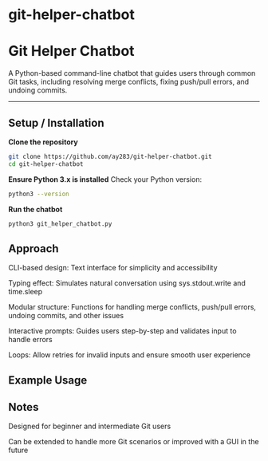 # git-helper-chatbot

# Git Helper Chatbot

A Python-based command-line chatbot that guides users through common Git tasks, including resolving merge conflicts, fixing push/pull errors, and undoing commits.

---

## Setup / Installation

**Clone the repository**  
```bash
git clone https://github.com/ay283/git-helper-chatbot.git
cd git-helper-chatbot
```

**Ensure Python 3.x is installed**
Check your Python version:
```bash
python3 --version
```

**Run the chatbot**
```bash
python3 git_helper_chatbot.py
```

## Approach

CLI-based design: Text interface for simplicity and accessibility

Typing effect: Simulates natural conversation using sys.stdout.write and time.sleep

Modular structure: Functions for handling merge conflicts, push/pull errors, undoing commits, and other issues

Interactive prompts: Guides users step-by-step and validates input to handle errors

Loops: Allow retries for invalid inputs and ensure smooth user experience

## Example Usage

## Notes

Designed for beginner and intermediate Git users

Can be extended to handle more Git scenarios or improved with a GUI in the future

